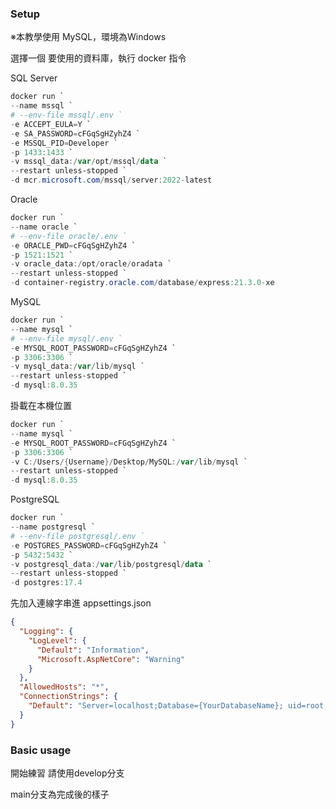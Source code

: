 ### Setup

※本教學使用 MySQL，環境為Windows

選擇一個 要使用的資料庫，執行 docker 指令

SQL Server

```ps1
docker run `
--name mssql `
# --env-file mssql/.env `
-e ACCEPT_EULA=Y `
-e SA_PASSWORD=cFGqSgHZyhZ4 `
-e MSSQL_PID=Developer `
-p 1433:1433 `
-v mssql_data:/var/opt/mssql/data `
--restart unless-stopped `
-d mcr.microsoft.com/mssql/server:2022-latest
```

Oracle

```ps1
docker run `
--name oracle `
# --env-file oracle/.env `
-e ORACLE_PWD=cFGqSgHZyhZ4 `
-p 1521:1521 `
-v oracle_data:/opt/oracle/oradata `
--restart unless-stopped `
-d container-registry.oracle.com/database/express:21.3.0-xe
```

MySQL

```ps1
docker run `
--name mysql `
# --env-file mysql/.env `
-e MYSQL_ROOT_PASSWORD=cFGqSgHZyhZ4 `
-p 3306:3306 `
-v mysql_data:/var/lib/mysql `
--restart unless-stopped `
-d mysql:8.0.35
```

掛載在本機位置
```ps1
docker run `
--name mysql `
-e MYSQL_ROOT_PASSWORD=cFGqSgHZyhZ4 `
-p 3306:3306 `
-v C:/Users/{Username}/Desktop/MySQL:/var/lib/mysql `
--restart unless-stopped `
-d mysql:8.0.35
```

PostgreSQL

```ps1
docker run `
--name postgresql `
# --env-file postgresql/.env `
-e POSTGRES_PASSWORD=cFGqSgHZyhZ4 `
-p 5432:5432 `
-v postgresql_data:/var/lib/postgresql/data `
--restart unless-stopped `
-d postgres:17.4
```

先加入連線字串進 appsettings.json

```json
{
  "Logging": {
    "LogLevel": {
      "Default": "Information",
      "Microsoft.AspNetCore": "Warning"
    }
  },
  "AllowedHosts": "*",
  "ConnectionStrings": {
    "Default": "Server=localhost;Database={YourDatabaseName}; uid=root; pwd={YOUR_PASSWORD};TreatTinyAsBoolean=false;Charset=utf8mb4;"
  }
}
```

### Basic usage

開始練習 請使用develop分支

main分支為完成後的樣子
